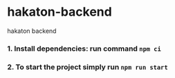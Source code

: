 # hakaton-backend

hakaton backend

### 1. Install dependencies: run command `npm ci`

### 2. To start the project simply run `npm run start`
